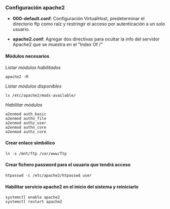 ### Configuración apache2

- **000-default.conf**: Configuración VirtualHost, predeterminar el directorio ftp como raíz y restringir el acceso por autenticación a un solo usuario.

- **apache2.conf**: Agregar dos directivas para ocultar la info del servidor Apache2 que se muestra en el "Index Of /"

#### Módulos necesarios

*Listar módulos habilitados*
```
apache2 -M
```

*Listar módulos disponibles*
```
ls /etc/apache2/mods-available/
```

*Habilitar módulos*
```
a2enmod auth_basic
a2enmod authn_file
a2enmod authz_user
a2enmod authn_core
a2enmod authz_core
```

#### Crear enlace simbólico
```
ln -s /mnt/ftp /var/www/ftp
```

#### Crear fichero password para el usuario que tendrá acceso
```
htpasswd -c /etc/apache2/htpasswd user
```

#### Habilitar servicio apache2 en el inicio del sistema y reiniciarlo
```
systemctl enable apache2
systemctl restart apache2
```
